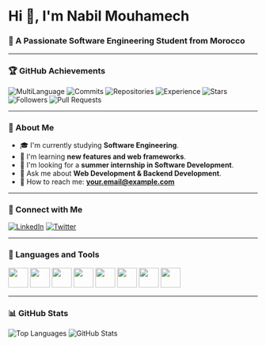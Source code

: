 # Hi 👋, I'm Nabil Mouhamech

### 🎯 A Passionate Software Engineering Student from Morocco

---

### 🏆 GitHub Achievements  
![MultiLanguage](https://img.shields.io/badge/MultiLanguage-Rainbow-blue)
![Commits](https://img.shields.io/badge/Ultra%20Committer-939pt-green)
![Repositories](https://img.shields.io/badge/Hyper%20Repo%20Creator-40pt-purple)
![Experience](https://img.shields.io/badge/Junior%20Dev-7pt-yellow)
![Stars](https://img.shields.io/badge/First%20Star-1pt-gray)
![Followers](https://img.shields.io/badge/First%20Follower-2pt-blue)
![Pull Requests](https://img.shields.io/badge/First%20Pull%20Request-5pt-orange)

---

### **📌 About Me**
- 🎓 I'm currently studying **Software Engineering**.
- 🌱 I'm learning **new features and web frameworks**.
- 💼 I'm looking for a **summer internship in Software Development**.
- 💬 Ask me about **Web Development & Backend Development**.
- 📩 How to reach me: **your.email@example.com**

---

### **🔗 Connect with Me**
[![LinkedIn](https://img.shields.io/badge/LinkedIn-Connect-blue)](https://www.linkedin.com/in/yourprofile)
[![Twitter](https://img.shields.io/badge/Twitter-Follow-blue)](https://twitter.com/yourprofile)

---

### **🚀 Languages and Tools**
<p align="left">
  <img src="https://cdn.jsdelivr.net/gh/devicons/devicon/icons/javascript/javascript-original.svg" width="40" height="40"/>
  <img src="https://cdn.jsdelivr.net/gh/devicons/devicon/icons/typescript/typescript-original.svg" width="40" height="40"/>
  <img src="https://cdn.jsdelivr.net/gh/devicons/devicon/icons/python/python-original.svg" width="40" height="40"/>
  <img src="https://cdn.jsdelivr.net/gh/devicons/devicon/icons/c/c-original.svg" width="40" height="40"/>
  <img src="https://cdn.jsdelivr.net/gh/devicons/devicon/icons/sqlite/sqlite-original.svg" width="40" height="40"/>
  <img src="https://cdn.jsdelivr.net/gh/devicons/devicon/icons/nextjs/nextjs-original.svg" width="40" height="40"/>
  <img src="https://cdn.jsdelivr.net/gh/devicons/devicon/icons/docker/docker-original.svg" width="40" height="40"/>
  <img src="https://cdn.jsdelivr.net/gh/devicons/devicon/icons/kubernetes/kubernetes-plain.svg" width="40" height="40"/>
</p>

---

### **📊 GitHub Stats**
![Top Languages](https://github-readme-stats.vercel.app/api/top-langs/?username=NabilM5&layout=compact&theme=dark)
![GitHub Stats](https://github-readme-stats.vercel.app/api?username=NabilM5&show_icons=true&theme=dark)
